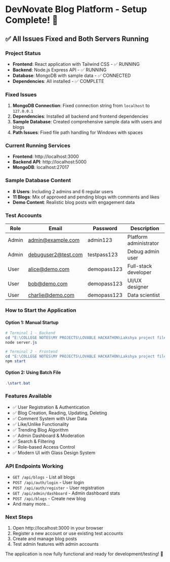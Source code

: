 # DevNovate Blog Platform - Setup Complete! 🎉

## ✅ All Issues Fixed and Both Servers Running

### Project Status
- **Frontend**: React application with Tailwind CSS - ✅ RUNNING
- **Backend**: Node.js Express API - ✅ RUNNING  
- **Database**: MongoDB with sample data - ✅ CONNECTED
- **Dependencies**: All installed - ✅ COMPLETE

### Fixed Issues
1. **MongoDB Connection**: Fixed connection string from `localhost` to `127.0.0.1`
2. **Dependencies**: Installed all backend and frontend dependencies
3. **Sample Database**: Created comprehensive sample data with users and blogs
4. **Path Issues**: Fixed file path handling for Windows with spaces

### Current Running Services
- **Frontend**: http://localhost:3000
- **Backend API**: http://localhost:5000
- **MongoDB**: localhost:27017

### Sample Database Content
- **8 Users**: Including 2 admins and 6 regular users
- **11 Blogs**: Mix of approved and pending blogs with comments and likes
- **Demo Content**: Realistic blog posts with engagement data

### Test Accounts
| Role | Email | Password | Description |
|------|--------|----------|-------------|
| Admin | admin@example.com | admin123 | Platform administrator |
| Admin | debuguser2@test.com | testpass123 | Debug admin user |
| User | alice@demo.com | demopass123 | Full-stack developer |
| User | bob@demo.com | demopass123 | UI/UX designer |
| User | charlie@demo.com | demopass123 | Data scientist |

### How to Start the Application

#### Option 1: Manual Startup
```powershell
# Terminal 1 - Backend
cd "E:\COLLEGE NOTES\MY PROJECTS\LOVABLE HACKATHON\Lakshya project file\Project 2\project 2\backend"
node server.js

# Terminal 2 - Frontend  
cd "E:\COLLEGE NOTES\MY PROJECTS\LOVABLE HACKATHON\Lakshya project file\Project 2\project 2\frontend"
npm start
```

#### Option 2: Using Batch File
```powershell
.\start.bat
```

### Features Available
- ✅ User Registration & Authentication
- ✅ Blog Creation, Reading, Updating, Deleting
- ✅ Comment System with User Data
- ✅ Like/Unlike Functionality
- ✅ Trending Blog Algorithm
- ✅ Admin Dashboard & Moderation
- ✅ Search & Filtering
- ✅ Role-based Access Control
- ✅ Modern UI with Glass Design System

### API Endpoints Working
- `GET /api/blogs` - List all blogs
- `POST /api/auth/login` - User login
- `POST /api/auth/register` - User registration
- `GET /api/admin/dashboard` - Admin dashboard stats
- `POST /api/blogs` - Create new blog
- And many more...

### Next Steps
1. Open http://localhost:3000 in your browser
2. Register a new account or use existing test accounts
3. Create and manage blog posts
4. Test admin features with admin accounts

The application is now fully functional and ready for development/testing! 🚀
